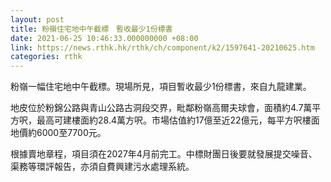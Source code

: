 ```yaml
---
layout: post
title: 粉嶺住宅地中午截標　暫收最少1份標書
date: 2021-06-25 10:46:33.000000000 +08:00
link: https://news.rthk.hk/rthk/ch/component/k2/1597641-20210625.htm
categories: rthk
---
```


粉嶺一幅住宅地中午截標。現場所見，項目暫收最少1份標書，來自九龍建業。

地皮位於粉錦公路與青山公路古洞段交界，毗鄰粉嶺高爾夫球會，面積約4.7萬平方呎，最高可建樓面約28.4萬方呎。市場估值約17億至近22億元，每平方呎樓面地價約6000至7700元。

根據賣地章程，項目須在2027年4月前完工。中標財團日後要就發展提交噪音、渠務等環評報告，亦須自費興建污水處理系統。
